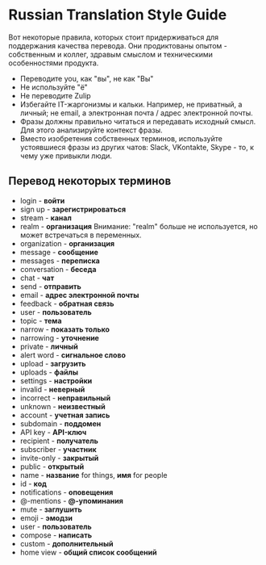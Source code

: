 # Russian Translation Style Guide

Вот некоторые правила, которых стоит придерживаться для поддержания
качества перевода. Они продиктованы опытом - собственным и коллег,
здравым смыслом и техническими особенностями продукта.

* Переводите you, как "вы", не как "Вы"
* Не используйте "ё"
* Не переводите Zulip
* Избегайте IT-жаргонизмы и кальки. Например, не приватный, а личный;
  не email, а электронная почта / адрес электронной почты.
* Фразы должны правильно читаться и передавать исходный смысл. Для
  этого анализируйте контекст фразы.
* Вместо изобретения собственных терминов, используйте устоявшиеся
  фразы из других чатов: Slack, VKontakte, Skype - то, к чему уже
  привыкли люди.

## Перевод некоторых терминов

* login - **войти**
* sign up - **зарегистрироваться**
* stream - **канал**
* realm - **организация**
  Внимание: "realm" больше не используется, но может встречаться в переменных.
* organization - **организация**
* message - **сообщение**
* messages - **переписка**
* conversation - **беседа**
* chat - **чат**
* send - **отправить**
* email - **адрес электронной почты**
* feedback - **обратная связь**
* user - **пользователь**
* topic - **тема**
* narrow - **показать только**
* narrowing - **уточнение**
* private - **личный**
* alert word - **сигнальное слово**
* upload - **загрузить**
* uploads - **файлы**
* settings - **настройки**
* invalid - **неверный**
* incorrect - **неправильный**
* unknown - **неизвестный**
* account - **учетная запись**
* subdomain - **поддомен**
* API key - **API-ключ**
* recipient - **получатель**
* subscriber - **участник**
* invite-only - **закрытый**
* public - **открытый**
* name - **название** for things, **имя** for people
* id  - **код**
* notifications - **оповещения**
* @-mentions - **@-упоминания**
* mute - **заглушить**
* emoji - **эмодзи**
* user - **пользователь**
* compose - **написать**
* custom - **дополнительный**
* home view - **общий список сообщений**
